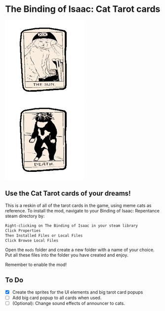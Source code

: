 # The Binding of Isaac: Cat Tarot cards
![The Sun Card reskin](/resources/gfx/ui/giantbook/giantbook_005_tarot.png) ![The skull popup reskin](/resources/gfx/ui/giantbook/giantbook_012_skull.png)
## Use the Cat Tarot cards of your dreams!

This is a reskin of all of the tarot cards in the game, using meme cats as reference. To install the mod, navigate to your Binding of Isaac: Repentance steam directory by:
```
Right-clicking on The Binding of Isaac in your steam library
Click Properties
Then Installed Files or Local Files
Click Browse Local Files
```
Open the `mods` folder and create a new folder with a name of your choice.
Put all these files into the folder you have created and enjoy.

Remember to enable the mod!

## To Do
- [x] Create the sprites for the UI elements and big tarot card popups
- [ ] Add big card popup to all cards when used.
- [ ] \(Optional): Change sound effects of announcer to cats.
